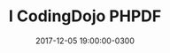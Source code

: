 ---
layout:      default
title:       "I CodingDojo PHPDF"
date:        2017-12-05 19:00:00-0300
description: "Você está preparado para mergulhar no mundo Dojo do PHPDF, aprendendo e compartilhando conhecimento com a comunidade?"
categories:  codingdojo
link:        https://www.meetup.com/php-df/events/245473864/
icon:        calendar
---